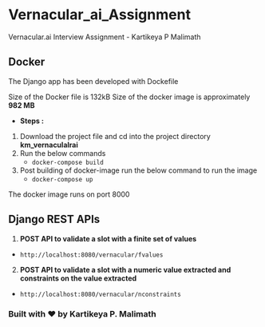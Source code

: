 # Vernacular_ai_Assignment
Vernacular.ai Interview Assignment - Kartikeya P Malimath

## Docker

The Django app has been developed with Dockefile

Size of the Docker file is 132kB
Size of the docker image is approximately **982 MB**

* **Steps :**

1. Download the project file and cd into the project directory **km_vernaculalrai**
2. Run the below commands
    * ``` docker-compose build ```
3. Post building of docker-image run the below command to run the image
    * ``` docker-compose up ```

The docker image runs on port 8000

## Django REST APIs

1. **POST API to validate a slot with a finite set of values**

* ``` http://localhost:8080/vernacular/fvalues ```

2. **POST API to validate a slot with a numeric value extracted and constraints on the value extracted**

* ``` http://localhost:8080/vernacular/nconstraints ```


### Built with :heart: by Kartikeya P. Malimath
